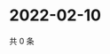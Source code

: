 # 2022-02-10

共 0 条

<!-- BEGIN WEIBO -->
<!-- 最后更新时间 Thu Feb 10 2022 19:11:50 GMT+0800 (China Standard Time) -->

<!-- END WEIBO -->
